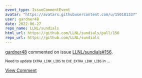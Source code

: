 ```yaml
---
event_type: IssueCommentEvent
avatar: "https://avatars.githubusercontent.com/u/15018133?"
user: gardner48
date: 2022-06-27
repo_name: LLNL/sundials
html_url: https://github.com/LLNL/sundials/pull/156
repo_url: https://github.com/LLNL/sundials
---
```


<a href='https://github.com/gardner48' target='_blank'>gardner48</a> commented on issue <a href='https://github.com/LLNL/sundials/pull/156' target='_blank'>LLNL/sundials#156</a>.

<small>Need to update `EXTRA_LINK_LIBS` to `EXE_EXTRA_LINK_LIBS` in ...</small>

<a href='https://github.com/LLNL/sundials/pull/156' target='_blank'>View Comment</a>